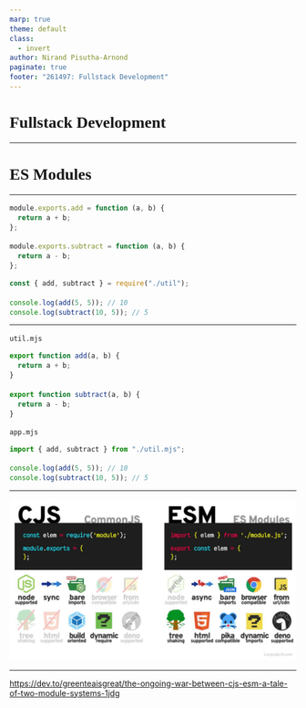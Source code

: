 ```yaml
---
marp: true
theme: default
class:
  - invert
author: Nirand Pisutha-Arnond
paginate: true
footer: "261497: Fullstack Development"
---
```


<style>
@import url('https://fonts.googleapis.com/css2?family=Prompt:ital,wght@0,100;0,300;0,400;0,700;1,100;1,300;1,400;1,700&display=swap');

    :root {
    font-family: Prompt;
    --hl-color: #D57E7E;
}
h1 {
  font-family: Prompt
}
</style>

# Fullstack Development

---

# ES Modules

---

```js
module.exports.add = function (a, b) {
  return a + b;
};

module.exports.subtract = function (a, b) {
  return a - b;
};
```

```js
const { add, subtract } = require("./util");

console.log(add(5, 5)); // 10
console.log(subtract(10, 5)); // 5
```

---

`util.mjs`

```js
export function add(a, b) {
  return a + b;
}

export function subtract(a, b) {
  return a - b;
}
```

`app.mjs`

```js
import { add, subtract } from "./util.mjs";

console.log(add(5, 5)); // 10
console.log(subtract(10, 5)); // 5
```

---

![](./img/compare1.jpg)

---

https://dev.to/greenteaisgreat/the-ongoing-war-between-cjs-esm-a-tale-of-two-module-systems-1jdg

